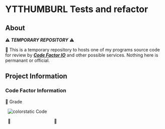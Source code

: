# YTTHUMBURL Tests and refactor

## About

&#9888; ***TEMPORARY REPOSITORY*** &#9888;

&#128204; This is a temporary repository to hosts one of my programs source code for review by ***[Code Factor IO](https://www.codefactor.io)*** and other possible services&#46; Nothing here is permanant or official&#46;

## Project Information

### Code Factor Information

&#128204; Grade

&nbsp;&nbsp;![colorstatic Code](https://img.shields.io/codefactor/grade/github/Lateralus138/ytthumburl_temp/master?style=for-the-badge)

&nbsp;&nbsp;&#12;&nbsp;&nbsp;&nbsp;&nbsp;&nbsp;&nbsp;&nbsp;&nbsp;&nbsp;&nbsp;&nbsp;&nbsp;&nbsp;&nbsp;&nbsp;&nbsp;&nbsp;&nbsp;&nbsp;&nbsp;&nbsp;&nbsp;&nbsp;&nbsp;&nbsp;&nbsp;&nbsp;&nbsp;&nbsp;&nbsp;&nbsp;&nbsp;&nbsp;&nbsp;&nbsp;&#12;